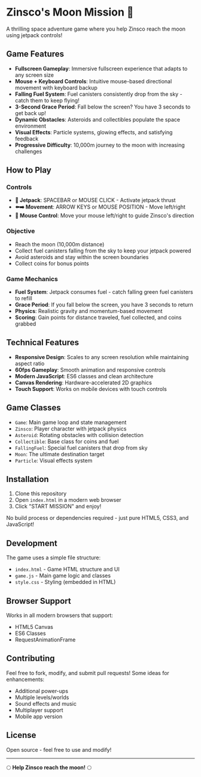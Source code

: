 # Zinsco's Moon Mission 🚀

A thrilling space adventure game where you help Zinsco reach the moon using jetpack controls!

## Game Features

- **Fullscreen Gameplay**: Immersive fullscreen experience that adapts to any screen size
- **Mouse + Keyboard Controls**: Intuitive mouse-based directional movement with keyboard backup
- **Falling Fuel System**: Fuel canisters consistently drop from the sky - catch them to keep flying!
- **3-Second Grace Period**: Fall below the screen? You have 3 seconds to get back up!
- **Dynamic Obstacles**: Asteroids and collectibles populate the space environment
- **Visual Effects**: Particle systems, glowing effects, and satisfying feedback
- **Progressive Difficulty**: 10,000m journey to the moon with increasing challenges

## How to Play

### Controls
- **🚀 Jetpack**: SPACEBAR or MOUSE CLICK - Activate jetpack thrust
- **⬅️➡️ Movement**: ARROW KEYS or MOUSE POSITION - Move left/right
- **🎯 Mouse Control**: Move your mouse left/right to guide Zinsco's direction

### Objective
- Reach the moon (10,000m distance)
- Collect fuel canisters falling from the sky to keep your jetpack powered
- Avoid asteroids and stay within the screen boundaries
- Collect coins for bonus points

### Game Mechanics
- **Fuel System**: Jetpack consumes fuel - catch falling green fuel canisters to refill
- **Grace Period**: If you fall below the screen, you have 3 seconds to return
- **Physics**: Realistic gravity and momentum-based movement
- **Scoring**: Gain points for distance traveled, fuel collected, and coins grabbed

## Technical Features

- **Responsive Design**: Scales to any screen resolution while maintaining aspect ratio
- **60fps Gameplay**: Smooth animation and responsive controls
- **Modern JavaScript**: ES6 classes and clean architecture
- **Canvas Rendering**: Hardware-accelerated 2D graphics
- **Touch Support**: Works on mobile devices with touch controls

## Game Classes

- `Game`: Main game loop and state management
- `Zinsco`: Player character with jetpack physics
- `Asteroid`: Rotating obstacles with collision detection  
- `Collectible`: Base class for coins and fuel
- `FallingFuel`: Special fuel canisters that drop from sky
- `Moon`: The ultimate destination target
- `Particle`: Visual effects system

## Installation

1. Clone this repository
2. Open `index.html` in a modern web browser
3. Click "START MISSION" and enjoy!

No build process or dependencies required - just pure HTML5, CSS3, and JavaScript!

## Development

The game uses a simple file structure:
- `index.html` - Game HTML structure and UI
- `game.js` - Main game logic and classes  
- `style.css` - Styling (embedded in HTML)

## Browser Support

Works in all modern browsers that support:
- HTML5 Canvas
- ES6 Classes
- RequestAnimationFrame

## Contributing

Feel free to fork, modify, and submit pull requests! Some ideas for enhancements:
- Additional power-ups
- Multiple levels/worlds
- Sound effects and music
- Multiplayer support
- Mobile app version

## License

Open source - feel free to use and modify!

---

🌕 **Help Zinsco reach the moon!** 🌕

